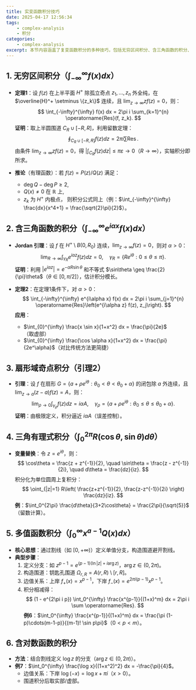 ```yaml
---
title: 实变函数积分技巧
date: 2025-04-17 12:56:34
tags:
    - complex-analysis
    - 积分
categories:
    - complex-analysis
excerpt: 本节内容涵盖了复变函数积分的多种技巧，包括无穷区间积分、含三角函数的积分、扇形域奇点积分、三角有理式积分、多值函数积分以及含对数函数的积分等。
---
```


## **1. 无穷区间积分（$\int_{-\infty}^{\infty} f(x) dx$）**
- **定理1**：设 $f(z)$ 在上半平面 $H^+$ 除孤立奇点 $z_1,\dots,z_n$ 外全纯，在 $\overline{H}^+ \setminus \{z_k\}$ 连续，且 $\lim_{z\to\infty} zf(z) = 0$，则：
  $$
  \int_{-\infty}^{\infty} f(x)  dx = 2\pi i \sum_{k=1}^{n} \operatorname{Res}(f, z_k).
  $$
  **证明**：取上半圆围道 $C_R \cup [-R, R]$，利用留数定理：
  $$
  \oint_{C_R \cup [-R,R]} f(z)  dz = 2\pi i \sum \operatorname{Res}.
  $$
  由条件 $\lim_{z\to\infty} zf(z)=0$，得 $\left| \int_{C_R} f(z)  dz \right| \leq \pi \varepsilon \to 0$（$R \to \infty$），实轴积分即所求。

- **推论**（有理函数）：若 $f(z) = P(z)/Q(z)$ 满足：
  - $\deg Q - \deg P \geq 2$,
  - $Q(x) \neq 0$ 在 $\mathbb{R}$ 上,
  - $z_k$ 为 $H^+$ 内极点，
  则积分公式同上（例：$\int_{-\infty}^{\infty} \frac{dx}{x^4+1} = \frac{\sqrt{2}\pi}{2}$）。


## **2. 含三角函数的积分（$\int_{-\infty}^{\infty} e^{i\alpha x} f(x)  dx$）**
- **Jordan 引理**：设 $f$ 在 $H^+ \setminus B(0,R_0)$ 连续，$\lim_{z\to\infty} f(z) = 0$，则对 $\alpha > 0$：
  $$
  \lim_{R\to\infty} \int_{\gamma_R} e^{i\alpha z} f(z)  dz = 0, \quad \gamma_R = \{Re^{i\theta} : 0 \leq \theta \leq \pi\}.
  $$
  **证明**：利用 $|e^{i\alpha z}| = e^{-\alpha R \sin\theta}$ 和不等式 $\sin\theta \geq \frac{2}{\pi}\theta$（$\theta \in [0,\pi/2]$），估计积分模长。

- **定理2**：在定理1条件下，对 $\alpha > 0$：
  $$
  \int_{-\infty}^{\infty} e^{i\alpha x} f(x)  dx = 2\pi i \sum_{j=1}^{n} \operatorname{Res}\left(e^{i\alpha z} f(z), z_j\right).
  $$
  **应用**：
  - $\int_{0}^{\infty} \frac{x \sin x}{1+x^2}  dx = \frac{\pi}{2e}$（取虚部）
  - $\int_{0}^{\infty} \frac{\cos \alpha x}{1+x^2}  dx = \frac{\pi}{2e^\alpha}$（对比传统方法更简捷）


## **3. 扇形域奇点积分（引理2）**
- **引理**：设 $f$ 在扇形 $G = \{a + \rho e^{i\theta} : \theta_0 < \theta < \theta_0 + \alpha\}$ 的闭包除 $a$ 外连续，且 $\lim_{z\to a} (z-a)f(z) = A$，则：
  $$
  \lim_{\rho \to 0} \int_{\gamma_\rho} f(z)  dz = i\alpha A, \quad \gamma_\rho = \{a + \rho e^{i\theta} : \theta_0 \leq \theta \leq \theta_0 + \alpha\}.
  $$
  **证明**：由极限定义，积分逼近 $i\alpha A$（误差控制）。


## **4. 三角有理式积分（$\int_0^{2\pi} R(\cos\theta, \sin\theta)  d\theta$）**
- **变量替换**：令 $z = e^{i\theta}$，则：
  $$
  \cos\theta = \frac{z + z^{-1}}{2}, \quad \sin\theta = \frac{z - z^{-1}}{2i}, \quad d\theta = \frac{dz}{iz}.
  $$
  积分化为单位圆周上复积分：
  $$
  \oint_{|z|=1} R\left( \frac{z+z^{-1}}{2}, \frac{z-z^{-1}}{2i} \right) \frac{dz}{iz}.
  $$
  **例**：$\int_0^{2\pi} \frac{d\theta}{3+2\cos\theta} = \frac{2\pi}{\sqrt{5}}$（留数计算）。


## **5. 多值函数积分（$\int_0^{\infty} x^{a-1} Q(x)  dx$）**
- **核心思想**：通过割线（如 $[0,+\infty)$）定义单值分支，构造围道避开割线。
- **典型步骤**：
  1. 定义分支：如 $z^{p-1} = e^{(p-1)(\ln|z| + i\arg z)}$，$\arg z \in (0,2\pi)$。
  2. 构造围道：钥匙孔围道 $\Omega_{r,R} = A(r,R) \setminus [r,R]$。
  3. 边值关系：上岸 $f_+(x) = x^{p-1}$，下岸 $f_-(x) = e^{2\pi i(p-1)} x^{p-1}$。
  4. 积分相减得：
     $$
     (1 - e^{2\pi i p}) \int_0^{\infty} \frac{x^{p-1}}{(1+x)^m}  dx = 2\pi i \sum \operatorname{Res}.
     $$
  **例6**：$\int_0^{\infty} \frac{x^{p-1}}{(1+x)^m}  dx = \frac{\pi (1-p)\cdots(m-1-p)}{(m-1)! \sin p\pi}$（$0<p<m$）。


## **6. 含对数函数的积分**
- **方法**：结合割线定义 $\log z$ 的分支（$\arg z \in (0,2\pi)$）。
- **例7**：$\int_0^{\infty} \frac{\log x}{(1+x^2)^2}  dx = -\frac{\pi}{4}$。
  - 边值关系：下岸 $\log(-x) = \log x + \pi i$（$x>0$）。
  - 围道积分后取实部/虚部。
